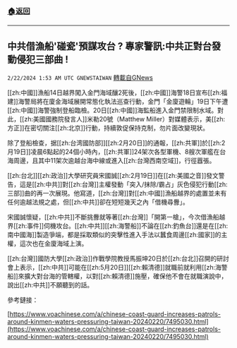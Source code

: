 ###  [:house:返回](README.md)
---


## 中共借漁船'碰瓷'預謀攻台 ?  專家警訊:中共正對台發動侵犯三部曲 !
`2/22/2024 1:53 AM UTC GNEWSTAIWAN` [轉載自GNews](https://gnews.org/articles/2330589)



[[zh:中國]]漁船14日越界闖入金門海域釀2死後，[[zh:中國]]海警18日宣布[[zh:福建]]海警局將在廈金海域展開常態化執法巡查行動，金門「金廈遊輪」19日下午遭[[zh:中國]]海警強制登船臨檢。20日[[zh:中國]]海監船進入金門禁限制水域。對此，[[zh:美國國務院發言人]]米勒20號（Matthew Miller）對媒體表示，美[[zh:方正]]在密切關注[[zh:北京]]行動，持續敦促保持克制，勿片面改變現狀。

  

除了登船檢查，据[[zh:台湾國防部]][[zh:2月20日]]的通報，[[zh:共軍]]於[[zh:2月19日]]凌晨6點起的24個小時內，[[zh:共軍]]24架次各型軍機、8艘次軍艦在台海周邊，且其中11架次逾越台海中線或進入[[zh:台灣西南空域]]，行徑囂張。

  

[[zh:台北]][[zh:政治]]大學研究員宋國誠[[zh:2月19日]]在[[zh:美國之音]]發文警告，這是[[zh:中共]]對[[zh:台灣]]主權發動「突入/抹除/霸占」灰色侵犯行動[[zh:三部]]曲的再一次展現。他寫道，[[zh:台灣]]對[[zh:中國]]漁船越界的處置並未有任何逾越法規之處，但[[zh:中共]]卻在短短幾天之內「借機尋釁」。

  

宋國誠懷疑，[[zh:中共]]不斷挑釁就等著[[zh:台灣]]「開第一槍」，今次借漁船越界[[zh:事件]]伺機攻台。[[zh:中共]][[zh:海警船]]不論在[[zh:釣魚台]]還是在[[zh:南中國海]]製造爭端，都是採取類似的突擊性進入手法以蠶食周邊[[zh:國家]]的主權，這次也在金廈海域上演。

  

[[zh:台灣]]國防大學[[zh:政治]]作戰學院教授馬振坤20日於[[zh:台北]]召開的研討會上表示，[[zh:中共]]可能在[[zh:5月20日]][[zh:賴清德]]就職前就利用[[zh:海警船]]來擴大對台海的管轄權，以對[[zh:賴清德]]施壓，確保他不會在就職演說中，說出[[zh:中共]]不願聽到的話。

參考鏈接：

  

[https://www.voachinese.com/a/chinese-coast-guard-increases-patrols-around-kinmen-waters-pressuring-taiwan-20240220/7495030.html](https://www.voachinese.com/a/chinese-coast-guard-increases-patrols-around-kinmen-waters-pressuring-taiwan-20240220/7495030.html)
